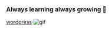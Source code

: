 ### Always learning always growing 👋

[wordpress](https://i.postimg.cc/J0PW2xqC/Screen-Shot-2021-04-13-at-11-36-03-PM.png)
![gif](https://i.pinimg.com/originals/ab/ee/0f/abee0fc1e685e6ecad60cd507a9cf6b5.gif)
